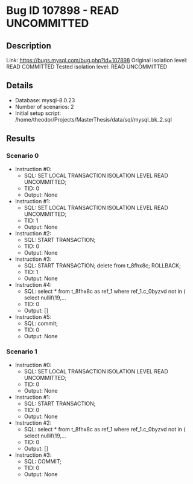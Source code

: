 # Bug ID 107898 - READ UNCOMMITTED

## Description

Link:                     https://bugs.mysql.com/bug.php?id=107898
Original isolation level: READ COMMITTED
Tested isolation level:   READ UNCOMMITTED


## Details
 * Database: mysql-8.0.23
 * Number of scenarios: 2
 * Initial setup script: /home/theodor/Projects/MasterThesis/data/sql/mysql_bk_2.sql

## Results
### Scenario 0
 * Instruction #0:
     - SQL:  SET LOCAL TRANSACTION ISOLATION LEVEL READ UNCOMMITTED;
     - TID: 0
     - Output: None
 * Instruction #1:
     - SQL:  SET LOCAL TRANSACTION ISOLATION LEVEL READ UNCOMMITTED;
     - TID: 1
     - Output: None
 * Instruction #2:
     - SQL:  START TRANSACTION;
     - TID: 0
     - Output: None
 * Instruction #3:
     - SQL:  START TRANSACTION; delete from t_8fhx8c; ROLLBACK;
     - TID: 1
     - Output: None
 * Instruction #4:
     - SQL:  select * from t_8fhx8c as ref_1 where ref_1.c_0byzvd not in ( select nullif(19,...
     - TID: 0
     - Output: []
 * Instruction #5:
     - SQL:  commit;
     - TID: 0
     - Output: None

### Scenario 1
 * Instruction #0:
     - SQL:  SET LOCAL TRANSACTION ISOLATION LEVEL READ UNCOMMITTED;
     - TID: 0
     - Output: None
 * Instruction #1:
     - SQL:  START TRANSACTION;
     - TID: 0
     - Output: None
 * Instruction #2:
     - SQL:  select * from t_8fhx8c as ref_1 where ref_1.c_0byzvd not in ( select nullif(19,...
     - TID: 0
     - Output: []
 * Instruction #3:
     - SQL:  COMMIT;
     - TID: 0
     - Output: None
